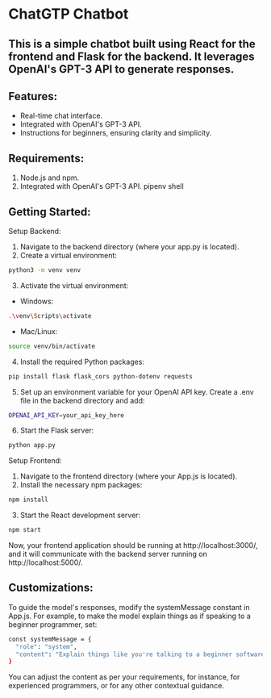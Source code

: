 # ChatGTP Chatbot

## This is a simple chatbot built using React for the frontend and Flask for the backend. It leverages OpenAI's GPT-3 API to generate responses.

## Features:
* Real-time chat interface.
* Integrated with OpenAI's GPT-3 API.
* Instructions for beginners, ensuring clarity and simplicity.


## Requirements:
1. Node.js and npm.
2. Integrated with OpenAI's GPT-3 API.
pipenv shell

## Getting Started:
Setup Backend:
1. Navigate to the backend directory (where your app.py is located).
2. Create a virtual environment:

```bash
python3 -m venv venv
```
3. Activate the virtual environment:
* Windows:
```bash
.\venv\Scripts\activate
```

* Mac/Linux:
```bash
source venv/bin/activate
```

4. Install the required Python packages:
```bash
pip install flask flask_cors python-dotenv requests

```
5. Set up an environment variable for your OpenAI API key. Create a .env file in the backend directory and add:
```bash
OPENAI_API_KEY=your_api_key_here
```
6. Start the Flask server:
```bash
python app.py
```

Setup Frontend:
1. Navigate to the frontend directory (where your App.js is located).
2. Install the necessary npm packages:
```bash
npm install
```
3. Start the React development server:
```bash
npm start
```
Now, your frontend application should be running at http://localhost:3000/, and it will communicate with the backend server running on http://localhost:5000/.

## Customizations:
To guide the model's responses, modify the systemMessage constant in App.js. For example, to make the model explain things as if speaking to a beginner programmer, set:

```bash
const systemMessage = {
  "role": "system", 
  "content": "Explain things like you're talking to a beginner software programmer."
}
```
You can adjust the content as per your requirements, for instance, for experienced programmers, or for any other contextual guidance.

